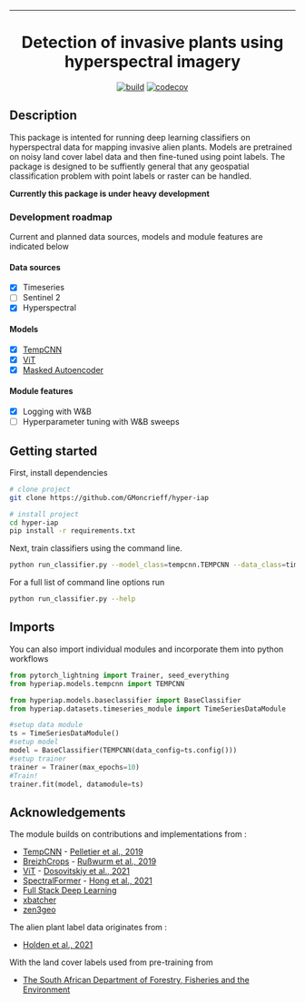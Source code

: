 
---

<div align="center">    
 
# Detection of invasive plants using hyperspectral imagery    
[![build](https://github.com/GMoncrieff/hyper-iap/actions/workflows/ci-testing.yml/badge.svg)](https://github.com/GMoncrieff/hyper-iap/actions/workflows/ci-testing.yml)
[![codecov](https://codecov.io/gh/GMoncrieff/hyper-iap/branch/main/graph/badge.svg?token=AJQEB1CXPZ)](https://codecov.io/gh/GMoncrieff/hyper-iap)
</div>
 
## Description   
This package is intented for running deep learning classifiers on hyperspectral data for mapping invasive alien plants. Models are pretrained on noisy land cover label data and then fine-tuned using point labels. The package is designed to be suffiently general that any geospatial classification problem with point labels or raster can be handled.

**Currently this package is under heavy development**

### Development roadmap
Current and planned data sources, models and module features are indicated below

#### Data sources
- [x] Timeseries
- [ ] Sentinel 2
- [x] Hyperspectral
#### Models
- [x] [TempCNN](https://www.mdpi.com/2072-4292/11/5/523)
- [x] [ViT](https://arxiv.org/abs/2010.11929)
- [x] [Masked Autoencoder](https://arxiv.org/abs/2111.06377)

#### Module features

- [x] Logging with W&B
- [ ] Hyperparameter tuning with W&B sweeps

## Getting started
First, install dependencies   
```bash
# clone project   
git clone https://github.com/GMoncrieff/hyper-iap

# install project   
cd hyper-iap  
pip install -r requirements.txt
 ```   
 Next, train classifiers using the command line.   
 ```bash
python run_classifier.py --model_class=tempcnn.TEMPCNN --data_class=timeseries_module.TimeSeriesDataModule    
```
For a full list of command line options run
 ```bash
python run_classifier.py --help
```

## Imports
You can also import individual modules and incorporate them into python workflows
```python
from pytorch_lightning import Trainer, seed_everything
from hyperiap.models.tempcnn import TEMPCNN

from hyperiap.models.baseclassifier import BaseClassifier
from hyperiap.datasets.timeseries_module import TimeSeriesDataModule

#setup data module
ts = TimeSeriesDataModule()
#setup model
model = BaseClassifier(TEMPCNN(data_config=ts.config()))
#setup trainer
trainer = Trainer(max_epochs=10)
#Train!
trainer.fit(model, datamodule=ts)
```

## Acknowledgements

The module builds on contributions and implementations from :

* [TempCNN](https://github.com/charlotte-pel/igarss2019-dl4sits) - [Pelletier et al., 2019](https://www.mdpi.com/2072-4292/11/5/523)
* [BreizhCrops](https://github.com/dl4sits/BreizhCrops) - [Rußwurm et al., 2019](https://arxiv.org/abs/1905.11893)
* [ViT](https://github.com/google-research/vision_transformer) - [ Dosovitskiy et al., 2021](https://arxiv.org/abs/2010.11929)
* [SpectralFormer](https://github.com/charlotte-pel/igarss2019-dl4sits) - [Hong et al., 2021](https://ieeexplore.ieee.org/document/9627165)
* [Full Stack Deep Learning](https://github.com/full-stack-deep-learning/fsdl-text-recognizer-2022)
* [xbatcher](https://github.com/xarray-contrib/xbatcher)
* [zen3geo](https://github.com/weiji14/zen3geo)
  

The alien plant label data originates from : 
* [Holden et al., 2021](https://www.sciencedirect.com/science/article/abs/pii/S2352938520306236)  

With the land cover labels used from pre-training from
* [The South African Department of Forestry, Fisheries and the Environment ](https://egis.environment.gov.za/sa_national_land_cover_datasets)
